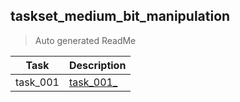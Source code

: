 ## taskset_medium_bit_manipulation

> Auto generated ReadMe

| Task | Description |
| --- | --- |
| task_001 | [task_001_](taskset_medium_bit_manipulation/task_001_) |


